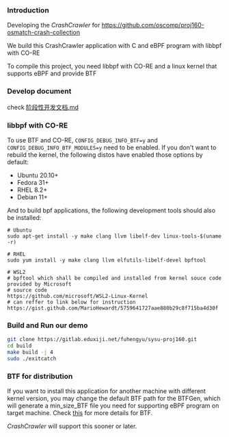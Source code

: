 ### Introduction

Developing the *CrashCrawler* for https://github.com/oscomp/proj160-osmatch-crash-collection

We build this CrashCrawler application with C and eBPF program with libbpf with CO-RE

To compile this project, you need libbpf with CO-RE and a linux kernel that supports eBPF and provide BTF 

### Develop document

check [阶段性开发文档.md](doc\阶段性开发文档.md) 

### libbpf with CO-RE

To use BTF and CO-RE, `CONFIG_DEBUG_INFO_BTF=y` and `CONFIG_DEBUG_INFO_BTF_MODULES=y` need to be enabled. If you don't want to rebuild the kernel, the following distos have enabled those options by default:

- Ubuntu 20.10+
- Fedora 31+
- RHEL 8.2+
- Debian 11+

And to build bpf applications, the following development tools should also be installed:

```
# Ubuntu
sudo apt-get install -y make clang llvm libelf-dev linux-tools-$(uname -r)

# RHEL
sudo yum install -y make clang llvm elfutils-libelf-devel bpftool

# WSL2 
# bpftool which shall be compiled and installed from kernel souce code provided by Microsoft
# source code
https://github.com/microsoft/WSL2-Linux-Kernel 
# can reffer to link below for instruction
https://gist.github.com/MarioHewardt/5759641727aae880b29c8f715ba4d30f
```

### Build and Run our demo

```bash
git clone https://gitlab.eduxiji.net/fuhengyu/sysu-proj160.git
cd build
make build -j 4
sudo ./exitcatch
```

### BTF for distribution 

If you want to install this application for another machine with different kernel version, you may change the default BTF path for the BTFGen, which will generate a min_size_BTF file you need for supporting eBPF program on target machine. Check [this](https://kinvolk.io/blog/2022/03/btfgen-one-step-closer-to-truly-portable-ebpf-programs/) for more details for BTF. 

*CrashCrawler* will support this sooner or later.



